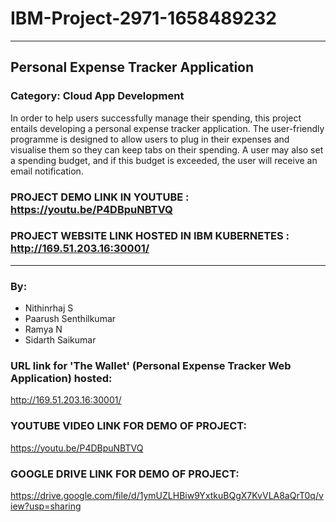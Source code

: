 # IBM-Project-2971-1658489232
---
## Personal Expense Tracker Application 
### Category: Cloud App Development
In order to help users successfully manage their
spending, this project entails developing a personal
expense tracker application. The user-friendly
programme is designed to allow users to plug in
their expenses and visualise them so they can keep
tabs on their spending. A user may also set a
spending budget, and if this budget is exceeded, the user
will receive an email notification.
### PROJECT DEMO LINK IN YOUTUBE : https://youtu.be/P4DBpuNBTVQ
### PROJECT WEBSITE LINK HOSTED IN IBM KUBERNETES : http://169.51.203.16:30001/
---
### By:
- Nithinrhaj S
- Paarush Senthilkumar
- Ramya N
- Sidarth Saikumar

### URL link for 'The Wallet' (Personal Expense Tracker Web Application) hosted:
http://169.51.203.16:30001/

### YOUTUBE VIDEO LINK FOR DEMO OF PROJECT:
https://youtu.be/P4DBpuNBTVQ

### GOOGLE DRIVE LINK FOR DEMO OF PROJECT:
https://drive.google.com/file/d/1ymUZLHBiw9YxtkuBQgX7KvVLA8aQrT0q/view?usp=sharing
